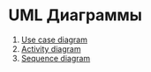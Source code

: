 # UML Диаграммы
1. [Use case diagram](https://github.com/Kyrsor/Alien-Invasion/blob/master/Documents/Diagrams/UseCase.md)
2. [Activity diagram](https://github.com/Kyrsor/Alien-Invasion/blob/master/Documents/Diagrams/Activity.md)
3. [Sequence diagram](https://github.com/Kyrsor/Alien-Invasion/blob/master/Documents/Diagrams/Sequence.md)
